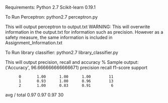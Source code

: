 Requirements:
Python 2.7
Scikit-learn 0.19.1

To Run Perceptron:
python2.7 perceptron.py

This will output perceptron to output.txt
WARNING: This will overwrite information in the output.txt for information such as precision. However as a safety measure, the same information is included in Assignment_Information.txt


To Run library classifier:
python2.7 library_classifier.py

This will output precision, recall and accuracy %
Sample output:
('Accuracy', 96.666666666666671)
             precision    recall  f1-score   support

          0       1.00      1.00      1.00        11
          1       0.93      1.00      0.96        13
          2       1.00      0.83      0.91         6

avg / total       0.97      0.97      0.97        30